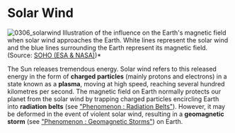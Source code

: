 # Solar Wind 

![0306_solarwind](./static/0306_solarwind.jpg)
Illustration of the influence on the Earth's magnetic field when solar wind approaches the Earth. White lines represent the solar wind and the blue lines surrounding the Earth represent its magnetic field. (Source: [SOHO (ESA & NASA)](http://sohowww.nascom.nasa.gov/))*

The Sun releases tremendous energy. Solar wind refers to this released energy in the form of **charged particles** (mainly protons and electrons) in a state known as a **plasma**, moving at high speed, reaching several hundred kilometres per second. The magnetic field on Earth normally protects our planet from the solar wind by trapping charged particles encircling Earth into **radiation belts** (see ["Phenomenon : Radiation Belts"](#/en/section/phenomena/radiation-belt)).  However, it may be deformed in the event of violent solar wind, resulting in a **geomagnetic storm** (see ["Phenomenon : Geomagnetic Storms"](#/en/section/phenomena/geomagnetic-storms)) on Earth.

